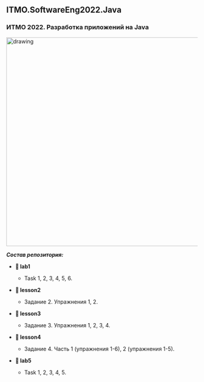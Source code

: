 ## ITMO.SoftwareEng2022.Java
### ИТМО 2022. Разработка приложений на Java
<img src="https://ie.wampi.ru/2022/10/19/Java.png" alt="drawing" width="550"/>


***Состав репозитория:***

+ <strong> &#128194; lab1 </strong>

  * Task 1, 2, 3, 4, 5, 6.
 
+ <strong> &#128194; lesson2 </strong>

  * Задание 2. Упражнения 1, 2.

+ <strong> &#128194; lesson3 </strong>

  * Задание 3. Упражнения 1, 2, 3, 4.

+ <strong> &#128194; lesson4 </strong>

  * Задание 4. Часть 1 (упражнения 1-6), 2 (упражнения 1-5).
  
+ <strong> &#128194; lab5 </strong>

  * Task 1, 2, 3, 4, 5.

